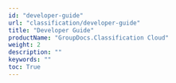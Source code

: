 ```yaml
---
id: "developer-guide"
url: "classification/developer-guide"
title: "Developer Guide"
productName: "GroupDocs.Classification Cloud"
weight: 2
description: ""
keywords: ""
toc: True
---
```


